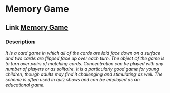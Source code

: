 # Memory Game

## **Link [Memory Game](https://raw.githack.com/palina-pauliuchenka/Memory-Game/master/index.html)**

### **Description**
*It is a card game in which all of the cards are laid face down on a surface and two cards are flipped face up over each turn. The object of the game is to turn over pairs of matching cards. Concentration can be played with any number of players or as solitaire. It is a particularly good game for young children, though adults may find it challenging and stimulating as well. The scheme is often used in quiz shows and can be employed as an educational game.*
